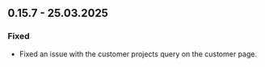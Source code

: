 ## 0.15.7 - 25.03.2025

### Fixed

- Fixed an issue with the customer projects query on the customer page.